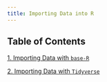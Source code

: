 ```yaml
---
title: Importing Data into R
---
```



## Table of Contents

[1. Importing Data with ``base-R``](base/baser.html)


[2. Importing Data with ``Tidyverse``](tidyverse/tidy.html)
